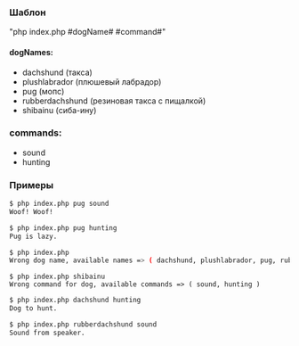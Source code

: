 ### Шаблон 
"php index.php #dogName# #command#"

#### dogNames:
- dachshund (такса)
- plushlabrador (плюшевый лабрадор)
- pug (мопс)
- rubberdachshund (резиновая такса с пищалкой)
- shibainu (сиба-ину)

### commands:
- sound
- hunting

### Примеры

```sh
$ php index.php pug sound
Woof! Woof!
```
```sh
$ php index.php pug hunting
Pug is lazy.
```
```sh
$ php index.php
Wrong dog name, available names => ( dachshund, plushlabrador, pug, rubberdachshund, shibainu )
```
```ssh
$ php index.php shibainu
Wrong command for dog, available commands => ( sound, hunting )
```
```sh
$ php index.php dachshund hunting
Dog to hunt.
```
```sh
$ php index.php rubberdachshund sound
Sound from speaker.
```